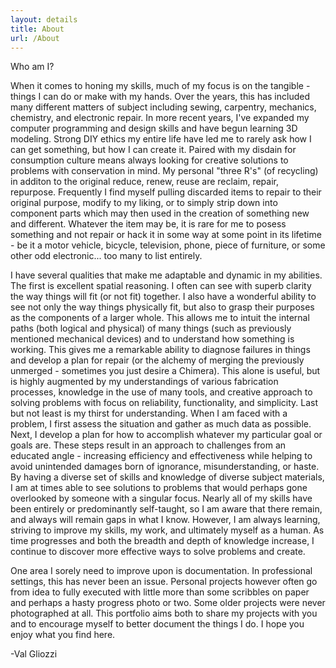 ```yaml
---
layout: details
title: About
url: /About
---
```


Who am I?

When it comes to honing my skills, much of my focus is on the tangible - things I can do or make with my hands. Over the years, this has included many different matters of subject including sewing, carpentry, mechanics, chemistry, and electronic repair. In more recent years, I've expanded my computer programming and design skills and have begun learning 3D modeling. Strong DIY ethics my entire life have led me to rarely ask how I can get something, but how I can create it. Paired with my disdain for consumption culture means always looking for creative solutions to problems with conservation in mind. My personal "three R's" (of recycling) in additon to the original reduce, renew, reuse are reclaim, repair, repurpose. Frequently I find myself pulling discarded items to repair to their original purpose, modify to my liking, or to simply strip down into component parts which may then used in the creation of something new and different. Whatever the item may be, it is rare for me to posess something and not repair or hack it in some way at some point in its lifetime - be it a motor vehicle, bicycle, television, phone, piece of furniture, or some other odd electronic... too many to list entirely.

I have several qualities that make me adaptable and dynamic in my abilities. The first is excellent spatial reasoning. I often can see with superb clarity the way things will fit (or not fit) together. I also have a wonderful ability to see not only the way things physically fit, but also to grasp their purposes as the components of a larger whole. This allows me to intuit the internal paths (both logical and physical) of many things (such as previously mentioned mechanical devices) and to understand how something is working. This gives me a remarkable ability to diagnose failures in things and develop a plan for repair (or the alchemy of merging the previously unmerged - sometimes you just desire a Chimera). This alone is useful, but is highly augmented by my understandings of various fabrication processes, knowledge in the use of many tools, and creative approach to solving problems with focus on reliability, functionality, and simplicity. Last but not least is my thirst for understanding. When I am faced with a problem, I first assess the situation and gather as much data as possible. Next, I develop a plan for how to accomplish whatever my particular goal or goals are. These steps result in an approach to challenges from an educated angle - increasing efficiency and effectiveness while helping to avoid unintended damages born of ignorance, misunderstanding, or haste. By having a diverse set of skills and knowledge of diverse subject materials, I am at times able to see solutions to problems that would perhaps gone overlooked by someone with a singular focus. Nearly all of my skills have been entirely or predominantly self-taught, so I am aware that there remain, and always will remain gaps in what I know. However, I am always learning, striving to improve my skills, my work, and ultimately myself as a human. As time progresses and both the breadth and depth of knowledge increase, I continue to discover more effective ways to solve problems and create. 

One area I sorely need to improve upon is documentation. In professional settings, this has never been an issue. Personal projects however often go from idea to fully executed with little more than some scribbles on paper and perhaps a hasty progress photo or two. Some older projects were never photographed at all. This portfolio aims both to share my projects with you and to encourage myself to better document the things I do. I hope you enjoy what you find here.
  
  -Val Gliozzi